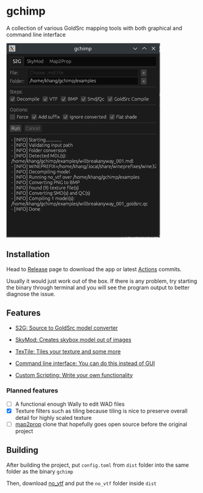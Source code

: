 # gchimp

A collection of various GoldSrc mapping tools with both graphical and command line interface

![default](./docs/screenshot_s2g_populated.png)

## Installation

Head to [Release](https://github.com/khanghugo/gchimp/releases) page to download the app or latest [Actions](https://github.com/khanghugo/gchimp/actions) commits.

Usually it would just work out of the box. If there is any problem, try starting the binary through terminal and you will see the program output to better diagnose the issue.

## Features

- [S2G: Source to GoldSrc model converter](https://github.com/khanghugo/gchimp/wiki/S2G)

- [SkyMod: Creates skybox model out of images](https://github.com/khanghugo/gchimp/wiki/SkyMod)

- [TexTile: Tiles your texture and some more](https://github.com/khanghugo/gchimp/wiki/TexTile)

- [Command line interface: You can do this instead of GUI](https://github.com/khanghugo/gchimp/wiki/Command%E2%80%90line-interface)

- [Custom Scripting: Write your own functionality](https://github.com/khanghugo/gchimp/wiki/Custom-Scripting)

### Planned features

- [ ] A functional enough Wally to edit WAD files 
- [x] Texture filters such as tiling because tiling is nice to preserve overall detail for highly scaled texture
- [ ] [map2prop](https://erty-gamedev.github.io/Docs-Map2Prop/) clone that hopefully goes open source before the original project

## Building

After building the project, put `config.toml` from `dist` folder into the same folder as the binary `gchimp`

Then, download [no_vtf](https://sr.ht/~b5327157/no_vtf/) and put the `no_vtf` folder inside `dist`
